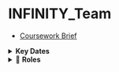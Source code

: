 # INFINITY_Team

- [Coursework Brief](https://vle.dmu.ac.uk/bbcswebdav/pid-5687216-dt-content-rid-11305925_1/courses/CTEC2902_2122_520/CTEC2902_Assignment_2_2021-2022%281%29.pdf)

<details>
    <summary>  <b>Key Dates</b></summary><br/>
  
| Submission | Submission Date | Status |
| :---         |     :---:      |          ---: |
| [Main System]   | 19-April-2022     | <ul><li>[ ] Completed </li></ul>   |
| [Presentation])     | 24-Mar-2022       | <ul><li>[ ] Completed </li></ul>      |

</details>
  
<details>
    <summary> 🙆 <b>Roles</b></summary><br/>
  
| User | Their Role |
| --- | --- |
| [Ethan Frizzell](https://github.com/Frizzle15) | Developer |
| [Luke Lydiatt](https://github.com/LLydiatt) | System Analyst |
| [Kartik Sally](https://github.com/KartikSR7) | Developer |


  </details>
  
 
